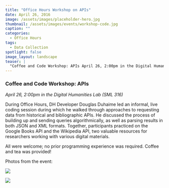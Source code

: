 ```yaml
---
title: "Office Hours Workshop on APIs"
date: April 26, 2016
image: /assets/images/placeholder-hero.jpg
thumbnail: /assets/images/events/workshop-code.jpg
caption: ""
categories: 
  - Office Hours
tags:
  - Data Collection
spotlight: false 
image_layout: landscape
teaser: |
  "Coffee and Code Workshop: APIs April 26, 2:00pm in the Digital Humanities Lab (SML 316) During Office Hours, DH Developer Douglas Duhaime led an informal, live coding session during which he walked..."
---
```


### Coffee and Code Workshop: APIs
*April 26, 2:00pm in the Digital Humanities Lab (SML 316)*
    
During Office Hours, DH Developer Douglas Duhaime led an informal, live coding session during which he walked through approaches to requesting data from historical and bibliographic APIs. He discussed the process of building up and sending queries algorithmically, as well as parsing results in both JSON and XML formats. Together, participants practiced on the Google Books API and the Wikipedia API, two valuable resources for researchers working with various digital materials.
   
All were welcome; no prior programming experience was required. Coffee and tea was provided!
    
Photos from the event:

[<img src="http://web.library.yale.edu/sites/default/files/resize/images/IMG_0496%281%29-223x223.JPG" />](http://web.library.yale.edu/sites/default/files/images/IMG_0496%281%29.JPG)

[<img src="http://web.library.yale.edu/sites/default/files/resize/images/IMG_0497%282%29-300x225.JPG" />](http://web.library.yale.edu/sites/default/files/images/IMG_0497%282%29.JPG)